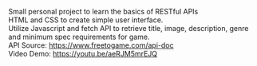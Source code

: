 Small personal project to learn the basics of RESTful APIs  
HTML and CSS to create simple user interface.  
Utilize Javascript and fetch API to retrieve title, image, description, genre and minimum spec requirements for game.   
API Source: https://www.freetogame.com/api-doc  
Video Demo: https://youtu.be/aeRJM5mrEJQ
